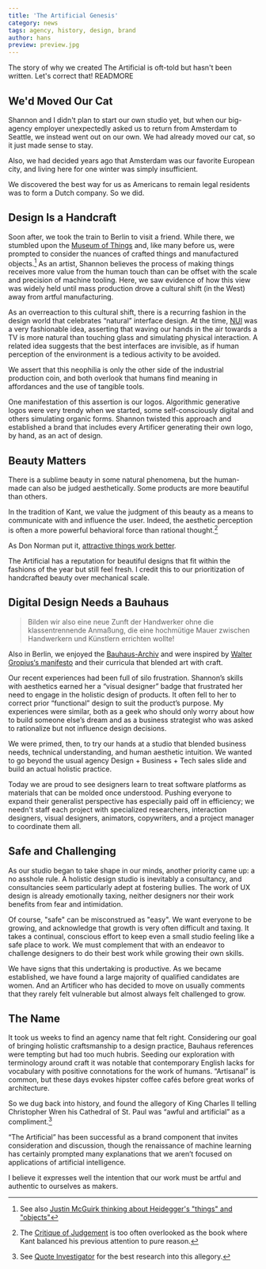```yaml
---
title: 'The Artificial Genesis'
category: news
tags: agency, history, design, brand
author: hans
preview: preview.jpg
---
```


The story of why we created The Artificial is oft-told but hasn't been written. Let's correct that!
READMORE
## We'd Moved Our Cat

Shannon and I didn't plan to start our own studio yet, but when our big-agency employer unexpectedly asked us to return from Amsterdam to Seattle, we instead went out on our own. We had already moved our cat, so it just made sense to stay.

Also, we had decided years ago that Amsterdam was our favorite European city, and living here for one winter was simply insufficient.

We discovered the best way for us as Americans to remain legal residents was to form a Dutch company. So we did.

## Design Is a Handcraft

Soon after, we took the train to Berlin to visit a friend. While there, we stumbled upon the [Museum of Things](http://www.museumderdinge.org/institution/historical-key-topic) and, like many before us, were prompted to consider the nuances of crafted things and manufactured objects.[^dinge] As an artist, Shannon believes the process of making things receives more value from the human touch than can be offset with the scale and precision of machine tooling. Here, we saw evidence of how this view was widely held until mass production drove a cultural shift (in the West) away from artful manufacturing.

[^dinge]: See also [Justin McGuirk thinking about Heidegger's "things" and "objects"](https://www.theguardian.com/artanddesign/2012/sep/17/dangerous-design-museum-of-things)

As an overreaction to this cultural shift, there is a recurring fashion in the design world that celebrates “natural” interface design. At the time, [NUI](https://en.wikipedia.org/wiki/Natural_user_interface) was a very fashionable idea, asserting that waving our hands in the air towards a TV is more natural than touching glass and simulating physical interaction. A related idea suggests that the best interfaces are invisible, as if human perception of the environment is a tedious activity to be avoided.

We assert that this neophilia is only the other side of the industrial production coin, and both overlook that humans find meaning in affordances and the use of tangible tools.

One manifestation of this assertion is our logos. Algorithmic generative logos were very trendy when we started, some self-consciously digital and others simulating organic forms. Shannon twisted this approach and established a brand that includes every Artificer generating their own logo, by hand, as an act of design.

## Beauty Matters

There is a sublime beauty in some natural phenomena, but the human-made can also be judged aesthetically. Some products are more beautiful than others.

In the tradition of Kant, we value the judgment of this beauty as a means to communicate with and influence the user. Indeed, the aesthetic perception is often a more powerful behavioral force than rational thought.[^kant]

[^kant]: The [Critique of Judgement](http://www.iep.utm.edu/kantaest) is too often overlooked as the book where Kant balanced his previous attention to pure reason.

As Don Norman put it, [attractive things work better](http://www.jnd.org/dn.mss/emotion_design.html).

The Artificial has a reputation for beautiful designs that fit within the fashions of the year but still feel fresh. I credit this to our prioritization of handcrafted beauty over mechanical scale.

## Digital Design Needs a Bauhaus

> Bilden wir also eine neue Zunft der Handwerker ohne die klassentrennende Anmaßung, die eine hochmütige Mauer zwischen Handwerkern und Künstlern errichten wollte!

Also in Berlin, we enjoyed the [Bauhaus-Archiv](https://www.bauhaus.de/) and were inspired by [Walter Gropius‘s manifesto](https://www.bauhaus100.de/en/past/works/education/manifest-und-programm-des-staatlichen-bauhauses/index.html) and their curricula that blended art with craft.

[^flat]: There are some who have thought to apply Bauhaus principles to digital design as “authentically digital” [aesthetic simplification](http://johnnyholland.org/2011/04/the-ixd-bauhaus-what-happens-next/) with a distaste for “ornament”. We discern a more [descriptive interpretation](https://www.smashingmagazine.com/2010/03/does-form-follow-function/) of the their adopted mantra “form follows function” that elevates function without demeaning the (Kantian) aesthetic experience.

Our recent experiences had been full of silo frustration. Shannon’s skills with aesthetics earned her a “visual designer” badge that frustrated her need to engage in the holistic design of products. It often fell to her to correct prior “functional” design to suit the product’s purpose. My experiences were similar, both as a geek who should only worry about how to build someone else’s dream and as a business strategist who was asked to rationalize but not influence design decisions.

We were primed, then, to try our hands at a studio that blended business needs, technical understanding, and human aesthetic intuition. We wanted to go beyond the usual agency Design + Business + Tech sales slide and build an actual holistic practice.

Today we are proud to see designers learn to treat software platforms as materials that can be molded once understood. Pushing everyone to expand their generalist perspective has especially paid off in efficiency; we needn't staff each project with specialized researchers, interaction designers, visual designers, animators, copywriters, and a project manager to coordinate them all.

## Safe and Challenging

As our studio began to take shape in our minds, another priority came up: a no asshole rule. A holistic design studio is inevitably a consultancy, and consultancies seem particularly adept at fostering bullies. The work of UX design is already emotionally taxing, neither designers nor their work benefits from fear and intimidation.

Of course, "safe" can be misconstrued as "easy". We want everyone to be growing, and acknowledge that growth is very often difficult and taxing. It takes a continual, conscious effort to keep even a small studio feeling like a safe place to work. We must complement that with an endeavor to challenge designers to do their best work while growing their own skills.

We have signs that this undertaking is productive. As we became established, we have found a large majority of qualified candidates are women. And an Artificer who has decided to move on usually comments that they rarely felt vulnerable but almost always felt challenged to grow.

## The Name

It took us weeks to find an agency name that felt right. Considering our goal of bringing holistic craftsmanship to a design practice, Bauhaus references were tempting but had too much hubris. Seeding our exploration with terminology around craft it was notable that contemporary English lacks for vocabulary with positive connotations for the work of humans. “Artisanal” is common, but these days evokes hipster coffee cafés before great works of architecture.

So we dug back into history, and found the allegory of King Charles II telling Christopher Wren his Cathedral of St. Paul was “awful and artificial” as a compliment.[^wren]

[^wren]: See [Quote Investigator](http://quoteinvestigator.com/2012/10/31/st-pauls-cathedral/) for the best research into this allegory.

“The Artificial” has been successful as a brand component that invites consideration and discussion, though the renaissance of machine learning has certainly prompted many explanations that we aren’t focused on applications of artificial intelligence.

I believe it expresses well the intention that our work must be artful and authentic to ourselves as makers.
